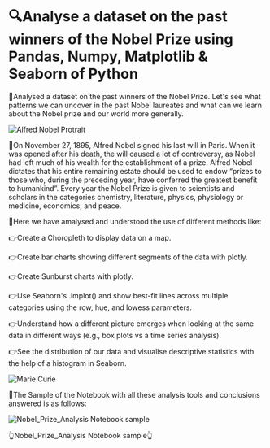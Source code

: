 # 🔍Analyse a dataset on the past winners of the Nobel Prize using Pandas, Numpy, Matplotlib & Seaborn of Python

🌟Analysed a dataset on the past winners of the Nobel Prize. Let's see what patterns we can uncover in the past Nobel laureates and what can we learn about the Nobel prize and our world more generally.

![Alfred Nobel Protrait](https://user-images.githubusercontent.com/88725274/193478140-9533e6f0-4f9a-4bf3-b79a-c429b3fadd2e.jpg)

🌟On November 27, 1895, Alfred Nobel signed his last will in Paris. When it was opened after his death, the will caused a lot of controversy, as Nobel had left much of his wealth for the establishment of a prize. Alfred Nobel dictates that his entire remaining estate should be used to endow “prizes to those who, during the preceding year, have conferred the greatest benefit to humankind”. Every year the Nobel Prize is given to scientists and scholars in the categories chemistry, literature, physics, physiology or medicine, economics, and peace.

🌟Here we have amalysed and understood the use of different methods like:

👉Create a Choropleth to display data on a map.

👉Create bar charts showing different segments of the data with plotly.

👉Create Sunburst charts with plotly.

👉Use Seaborn's .lmplot() and show best-fit lines across multiple categories using the row, hue, and lowess parameters.

👉Understand how a different picture emerges when looking at the same data in different ways (e.g., box plots vs a time series analysis).

👉See the distribution of our data and visualise descriptive statistics with the help of a histogram in Seaborn.

![Marie Curie](https://user-images.githubusercontent.com/88725274/193478248-0c037ead-b9b0-441a-8d8a-59d791a4578e.jpg)

🌟The Sample of the Notebook with all these analysis tools and conclusions answered is as follows:

![Nobel_Prize_Analysis Notebook sample](https://user-images.githubusercontent.com/88725274/193478295-04f09ce3-79b1-4a58-83ac-573a06b11243.jpg)

👆Nobel_Prize_Analysis Notebook sample👆
